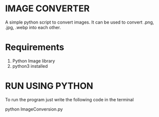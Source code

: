 # IMAGE CONVERTER

A simple python script to convert images. It can be used to convert .png, .jpg, .webp into each other. 

# Requirements

1) Python Image library
2) python3 installed

# RUN USING PYTHON
 To run the program just write the following code in the terminal 
 
 python ImageConversion.py
 
 
